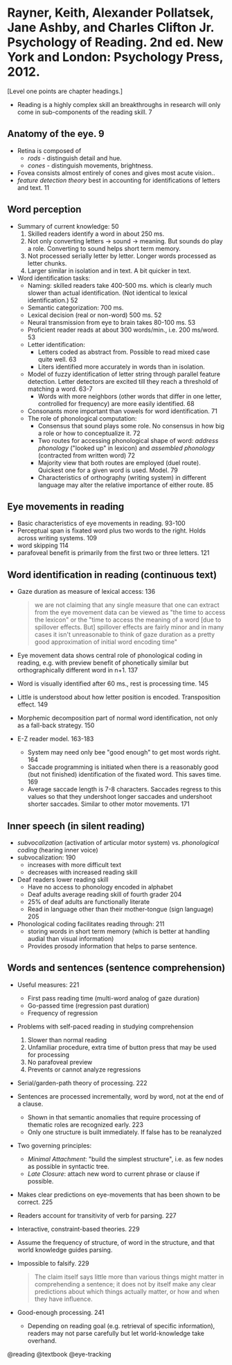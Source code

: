 # Rayner, Keith, Alexander Pollatsek, Jane Ashby, and Charles Clifton Jr. Psychology of Reading. 2nd ed. New York and London: Psychology Press, 2012.

[Level one points are chapter headings.]

- Reading is a highly complex skill an breakthroughs in research will only come in sub-components of the reading skill. 7

## Anatomy of the eye. 9
- Retina is composed of
  - *rods* - distinguish detail and hue.
  - *cones* - distinguish movements, brightness.
- Fovea consists almost entirely of cones and gives most acute vision..
- *feature detection theory* best in accounting for identifications of letters and text. 11

## Word perception
- Summary of current knowledge: 50
  1. Skilled readers identify a word in about 250 ms.
  2. Not only converting letters -> sound -> meaning. But sounds do play a role. Converting to sound helps short term memory.
  3. Not processed serially letter by letter. Longer words processed as letter chunks.
  4. Larger similar in isolation and in text. A bit quicker in text.
- Word identification tasks:
  - Naming: skilled readers take 400-500 ms. which is clearly much slower than actual identification. (Not identical to lexical identification.) 52
  - Semantic categorization: 700 ms.
  - Lexical decision (real or non-word) 500 ms. 52
  - Neural transmission from eye to brain takes 80-100 ms. 53
  - Proficient reader reads at about 300 words/min., i.e. 200 ms/word. 53
  - Letter identification:
    - Letters coded as abstract from. Possible to read mixed case quite well. 63
    - Liters identified more accurately in words than in isolation.  
  - Model of fuzzy identification of letter string through parallel feature detection. Letter detectors are excited till they reach a threshold of matching a word. 63-7
    - Words with more neighbors (other words that differ in one letter, controlled for frequency) are more easily identified. 68
  - Consonants more important than vowels for word identification. 71
  - The role of phonological computation:
    - Consensus that sound plays some role. No consensus in how big a role or how to conceptualize it. 72
    - Two routes for accessing phonological shape of word: *address phonology* ("looked up" in lexicon) and *assembled phonology* (contracted from written word) 72
    - Majority view that  both routes are employed (duel route). Quickest one for a given word is used. Model. 79
    - Characteristics of orthography (writing system) in different language may alter the relative importance of either route. 85

## Eye movements in reading
- Basic characteristics of eye movements in reading. 93-100
- Perceptual span is fixated word plus two words to the right. Holds across writing systems. 109
- word skipping 114
- parafoveal benefit is primarily from the first two or three letters. 121

## Word identification in reading (continuous text)
- Gaze duration as measure of lexical access: 136

  > we are not claiming that any single measure that one can extract from the eye movement data can be viewed as "the time to access the lexicon" or the "time to access the meaning of a word [due to spillover effects. But] spillover effects are fairly minor and in many cases it isn't unreasonable to think of gaze duration as a pretty good approximation of initial word encoding time" 

- Eye movement data shows central role of phonological coding in reading, e.g. with preview benefit of phonetically similar but orthographically different word in n+1. 137
- Word is visually identified after 60 ms., rest is processing time. 145
- Little is understood about how letter position is encoded. Transposition effect. 149
- Morphemic decomposition part of normal word identification, not only as a fall-back strategy. 150
- E-Z reader model. 163-183
  - System may need only bee "good enough" to get most words right. 164
  - Saccade programming is initiated when there is a reasonably good (but not finished) identification of the fixated word. This saves time. 169
  - Average saccade length is 7-8 characters. Saccades regress to this values so that they undershoot longer saccades and undershoot shorter saccades. Similar to other motor movements. 171

## Inner speech (in silent reading)
- *subvocalization* (activation of articular motor system) vs. *phonological coding* (hearing inner voice)
- subvocalization: 190
  - increases with more difficult text
  - decreases with increased reading skill
- Deaf readers lower reading skill
  - Have no access to phonology encoded in alphabet
  - Deaf adults average reading skill of fourth grader 204
  - 25% of deaf adults are functionally literate
  - Read in language other than their mother-tongue (sign language) 205
- Phonological coding facilitates reading through: 211
  - storing words in short term memory (which is better at handling audial than visual information)
  - Provides prosody information that helps to parse sentence.

## Words and sentences (sentence comprehension)
- Useful measures: 221
  - First pass reading time (multi-word analog of gaze duration)
  - Go-passed time (regression past duration)
  - Frequency of regression
- Problems with self-paced reading in studying comprehension
  1. Slower than normal reading
  2. Unfamiliar procedure, extra time of button press that may be used for processing
  3. No parafoveal preview
  4. Prevents or cannot analyze regressions
- Serial/garden-path theory of processing. 222
 - Sentences are processed incrementally, word by word, not at the end of a clause.
   - Shown in that semantic anomalies that require processing of thematic roles are recognized early. 223
   - Only one structure is built immediately. If false has to be reanalyzed
 - Two governing principles:
   - *Minimal Attachment*: "build the simplest structure", i.e. as few nodes as possible in syntactic tree.
   - *Late Closure*: attach new word to current phrase or clause if possible.
 - Makes clear predictions on eye-movements that has been shown to be correct. 225
 - Readers account for transitivity of verb for parsing. 227
- Interactive, constraint-based theories. 229
 - Assume the frequency of structure, of word in the structure, and that world knowledge guides parsing. 
 - Impossible to falsify. 229

   > The claim itself says little more than various things might matter in comprehending a sentence; it does not by itself make any clear predictions about which things actually matter, or how and when they have influence.

- Good-enough processing. 241
  - Depending on reading goal (e.g. retrieval of specific information), readers may not parse carefully but let world-knowledge take overhand. 

@reading
@textbook
@eye-tracking
